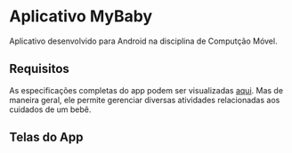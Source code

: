 # Aplicativo MyBaby

Aplicativo desenvolvido para Android na disciplina de Computção Móvel.

## Requisitos

As especificações completas do app podem ser visualizadas [aqui](https://drive.google.com/file/d/1voO5Z-Fv_sRd52u-lmUHpxrt5lelQKJu/view?usp=sharing).
Mas de maneira geral, ele permite gerenciar diversas atividades relacionadas aos cuidados de um bebê.

## Telas do App

